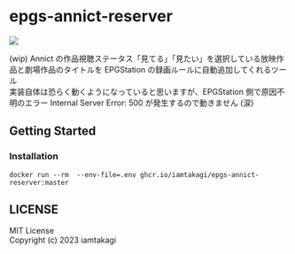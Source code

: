 # epgs-annict-reserver
![](https://img.shields.io/badge/code%20quality-needs%20refactoring-critical)

(wip) Annict の作品視聴ステータス「見てる」「見たい」を選択している放映作品と劇場作品のタイトルを EPGStation の録画ルールに自動追加してくれるツール\
実装自体は恐らく動くようになっていると思いますが、EPGStation 側で原因不明のエラー Internal Server Error: 500 が発生するので動きません (涙)

## Getting Started

### Installation
```
docker run --rm  --env-file=.env ghcr.io/iamtakagi/epgs-annict-reserver:master
```

## LICENSE
MIT License\
Copyright (c) 2023 iamtakagi